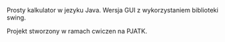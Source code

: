 Prosty kalkulator w jezyku Java. Wersja GUI z wykorzystaniem biblioteki swing.

Projekt stworzony w ramach cwiczen na PJATK.
